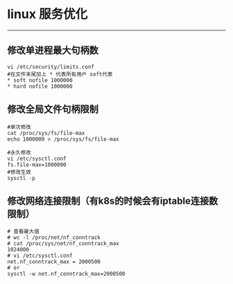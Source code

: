 # linux 服务优化

------

## 修改单进程最大句柄数

```
vi /etc/security/limits.conf
#在文件末尾加上 * 代表所有用户 soft代表
* soft nofile 1000000
* hard nofile 1000000
```

## 修改全局文件句柄限制

```
#单次修改
cat /proc/sys/fs/file-max
echo 1000000 > /proc/sys/fs/file-max

#永久修改
vi /etc/sysctl.conf
fs.file-max=1000000
#修改生效
sysctl -p
```

## 修改网络连接限制（有k8s的时候会有iptable连接数限制）

```
# 查看最大值
# wc -l /proc/net/nf_conntrack
# cat /proc/sys/net/nf_conntrack_max
1024000
# vi /etc/sysctl.conf
net.nf_conntrack_max = 2000500
# or
sysctl -w net.nf_conntrack_max=2000500
```